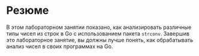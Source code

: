 # Резюме

В этом лабораторном занятии показано, как анализировать различные типы чисел из строк в Go с использованием пакета `strconv`. Завершив это лабораторное занятие, вы должны лучше понять, как обрабатывать анализ чисел в своих программах на Go.
